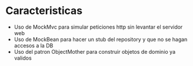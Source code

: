 # Caracteristicas 

* Uso de MockMvc para simular peticiones http sin levantar el servidor web
* Uso de MockBean para hacer un stub del repository y que no se hagan accesos a la DB 
* Uso del patron ObjectMother para construir objetos de dominio ya validos 